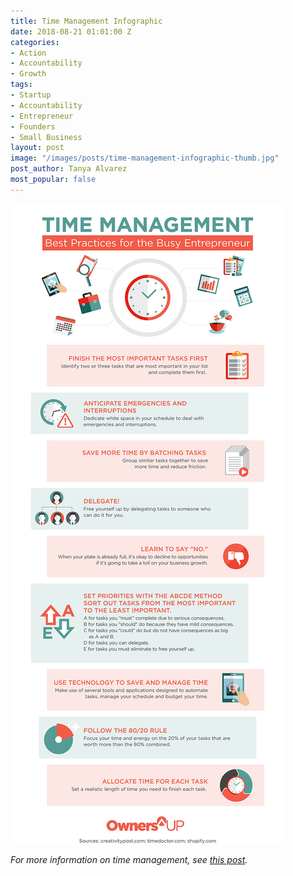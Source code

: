 ```yaml
---
title: Time Management Infographic
date: 2018-08-21 01:01:00 Z
categories:
- Action
- Accountability
- Growth
tags:
- Startup
- Accountability
- Entrepreneur
- Founders
- Small Business
layout: post
image: "/images/posts/time-management-infographic-thumb.jpg"
post_author: Tanya Alvarez
most_popular: false
---
```


<img src="/images/posts/time-management-infographic.jpg">

_For more information on time management, see [this post](https://ownersup.com/accountability/growth/efficiency/2018/08/14/time-management-best-practices-for-the-busy-entrepreneur.html)._